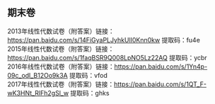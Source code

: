## 期末卷
2013年线性代数试卷（附答案）链接：https://pan.baidu.com/s/14FiGyaPLJyhkUlI0Knn0kw 提取码：fu4e</br>
2015年线性代数试卷（附答案）链接：https://pan.baidu.com/s/1faqBSR9Q008LpNO5Lz22AQ 提取码：ycbr</br>
2016年线性代数试卷（附答案）链接：https://pan.baidu.com/s/1Yn4p-09c_odl_B12Oo9k3A 提取码：vfod</br>
2017年线性代数试卷（附答案）链接：https://pan.baidu.com/s/1QT_F-wK3HNt_RlFh2gSl_w  提取码：ghks 
